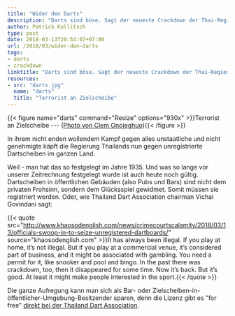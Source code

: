 ```yaml
---
title: "Wider den Darts"
description: "Darts sind böse. Sagt der neueste Crackdown der Thai-Regierung."
author: Patrick Kollitsch
type: post
date: 2018-03-13T20:53:07+07:00
url: /2018/03/wider-den-darts
tags:
- darts
- crackdown
linktitle: "Darts sind böse. Sagt der neueste Crackdown der Thai-Regierung."
resources:
- src: "darts.jpg"
  name: "darts"
  title: "Terrorist an Zielscheibe"
---
```


{{< figure name="darts" command="Resize" options="930x" >}}Terrorist an Zielscheibe --- ([Photo von Clem Onojeghuo](https://unsplash.com/photos/8AiDiLLGmJs)){{< /figure >}}

In ihrem nicht enden wollendem Kampf gegen alles unstaatliche und nicht genehmigte käpft die Regierung Thailands nun gegen unregistrierte Dartscheiben im ganzen Land. 

Weil - man hat das so festgelegt im Jahre 1935. Und was so lange vor unserer Zeitrechnung festgelegt wurde ist auch heute noch gültig. Dartscheiben in öffentlichen Gebäuden (also Pubs und Bars) sind nicht dem privaten Frohsinn, sondern dem Glücksspiel gewidmet. Somit müssen sie registriert werden. Oder, wie Thailand Dart Association chairman Vichai Govindani sagt:
<!--lint disable-->
{{< quote src="http://www.khaosodenglish.com/news/crimecourtscalamity/2018/03/13/officials-swoop-in-to-seize-unregistered-dartboards/" source="khaosodenglish.com" >}}It has always been illegal. If you play at home, it’s not illegal. But if you play at a commercial venue, it’s considered part of business, and it might be associated with gambling. You need a permit for it, like snooker and pool and bingo. In the past there was crackdown, too, then it disappeared for some time. Now it’s back. But it’s good. At least it might make people interested in the sport.{{< /quote >}}
<!--lint enable-->
Die ganze Aufregung kann man sich als Bar- oder Zielscheiben-in-öffentlicher-Umgebung-Besitzender sparen, denn die Lizenz gibt es "for free" [direkt bei der Thailand Dart Association][1]. 

[1]: https://www.facebook.com/TDA.Darts/posts/1739081476114365
